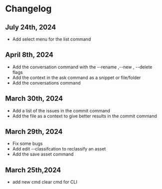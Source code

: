 # Changelog
## July 24th, 2024

- Add select menu for the list command
  
## April 8th, 2024

- Add the conversation command with the --rename ,--new , --delete flags
- Add the context in the ask command as a snippet or file/folder
- Add the conversations command 

## March 30th, 2024

- Add a list of the issues in the commit command
- Add the file as a context to give better results in the commit command

## March 29th, 2024

- Fix some bugs
- Add edit --classifcation  to reclassify an asset
- Add the save asset command

## March 25th,2024

- add new cmd clear cmd for  CLI
